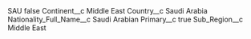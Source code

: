 <?xml version="1.0" encoding="UTF-8"?>
<CustomMetadata xmlns="http://soap.sforce.com/2006/04/metadata" xmlns:xsi="http://www.w3.org/2001/XMLSchema-instance" xmlns:xsd="http://www.w3.org/2001/XMLSchema">
    <label>SAU</label>
    <protected>false</protected>
    <values>
        <field>Continent__c</field>
        <value xsi:type="xsd:string">Middle East</value>
    </values>
    <values>
        <field>Country__c</field>
        <value xsi:type="xsd:string">Saudi Arabia</value>
    </values>
    <values>
        <field>Nationality_Full_Name__c</field>
        <value xsi:type="xsd:string">Saudi Arabian</value>
    </values>
    <values>
        <field>Primary__c</field>
        <value xsi:type="xsd:boolean">true</value>
    </values>
    <values>
        <field>Sub_Region__c</field>
        <value xsi:type="xsd:string">Middle East</value>
    </values>
</CustomMetadata>
